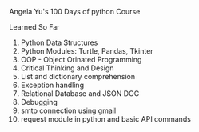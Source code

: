 Angela Yu's 100 Days of python Course

Learned So Far 
1. Python Data Structures
2. Python Modules: Turtle, Pandas, Tkinter
3. OOP - Object Orinated Programming
4. Critical Thinking and Design
5. List and dictionary comprehension
6. Exception handling
7. Relational Database and JSON DOC
8. Debugging
9. smtp connection using gmail
10. request module in python and basic API commands
